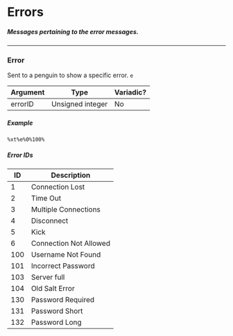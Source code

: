 # Errors
##### Messages pertaining to the error messages.
---
### Error
Sent to a penguin to show a specific error. 
`e`

|Argument|Type|Variadic?|
|---|---|---|
|errorID|Unsigned integer|No|

##### Example
`%xt%e%0%100%`

##### Error IDs
|ID|Description|
|---|---|
|1|Connection Lost|
|2|Time Out|
|3|Multiple Connections|
|4|Disconnect|
|5|Kick|
|6|Connection Not Allowed|
|100|Username Not Found|
|101|Incorrect Password|
|103|Server full|
|104|Old Salt Error|
|130|Password Required|
|131|Password Short|
|132|Password Long|
